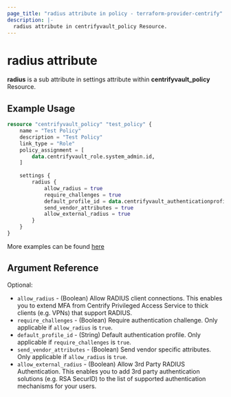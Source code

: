 ```yaml
---
page_title: "radius attribute in policy - terraform-provider-centrify"
description: |-
  radius attribute in centrifyvault_policy Resource.
---
```


# radius attribute

**radius** is a sub attribute in settings attribute within **centrifyvault_policy** Resource.

## Example Usage

```terraform
resource "centrifyvault_policy" "test_policy" {
    name = "Test Policy"
    description = "Test Policy"
    link_type = "Role"
    policy_assignment = [
        data.centrifyvault_role.system_admin.id,
    ]
    
    settings {
        radius {
            allow_radius = true
            require_challenges = true
            default_profile_id = data.centrifyvault_authenticationprofile.newdevice_auth_pf.id
            send_vendor_attributes = true
            allow_external_radius = true
        }
    }
}
```

More examples can be found [here](../../examples/centrifyvault_policy/radius.tf)

## Argument Reference

Optional:

- `allow_radius` - (Boolean) Allow RADIUS client connections. This enables you to extend MFA from Centrify Privileged Access Service to thick clients (e.g. VPNs) that support RADIUS.
- `require_challenges` - (Boolean) Require authentication challenge. Only applicable if `allow_radius` is `true`.
- `default_profile_id` - (String) Default authentication profile. Only applicable if `require_challenges` is `true`.
- `send_vendor_attributes` - (Boolean) Send vendor specific attributes. Only applicable if `allow_radius` is `true`.
- `allow_external_radius` - (Boolean) Allow 3rd Party RADIUS Authentication. This enables you to add 3rd party authentication solutions (e.g. RSA SecurID) to the list of supported authentication mechanisms for your users.
